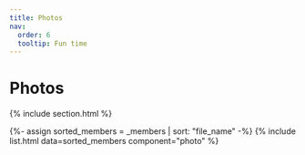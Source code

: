 ```yaml
---
title: Photos
nav:
  order: 6
  tooltip: Fun time  
---
```


# <i class="fas fa-users"></i>Photos


{% include section.html %}

{%- assign sorted_members = _members | sort: "file_name" -%}
{% include list.html data=sorted_members component="photo" %}



